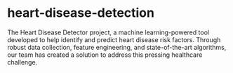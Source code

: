 # heart-disease-detection
The Heart Disease Detector project, a 
machine learning-powered tool developed to help identify and predict heart 
disease risk factors. Through robust data collection, feature engineering, and 
state-of-the-art algorithms, our team has created a solution to address this 
pressing healthcare challenge.
